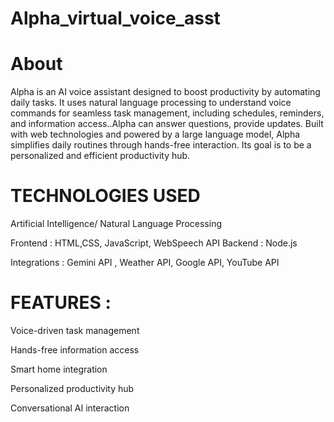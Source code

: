 # Alpha_virtual_voice_asst
# About
Alpha is an AI voice assistant designed to boost
productivity by automating daily tasks. It uses natural
language processing to understand voice commands for
seamless task management, including schedules,
reminders, and information access..Alpha can answer
questions, provide updates. Built with web technologies
and powered by a large language model, Alpha simplifies
daily routines through hands-free interaction. Its goal is to
be a personalized and efficient productivity hub.

# TECHNOLOGIES USED
 Artificial Intelligence/ Natural Language
 Processing
 
 Frontend : HTML,CSS, JavaScript, WebSpeech API
 Backend : Node.js
 
 Integrations : Gemini API , Weather API,  Google
 API, YouTube API

 # FEATURES :
 Voice-driven task management
 
 Hands-free information access
 
 Smart home integration
 
 Personalized productivity hub
 
 Conversational AI interaction
